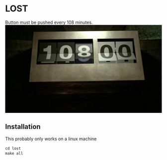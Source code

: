 # LOST
Button must be pushed every 108 minutes. 
![button](button.jpg)

## Installation
This probably only works on a linux machine
```
cd lost
make all
```

